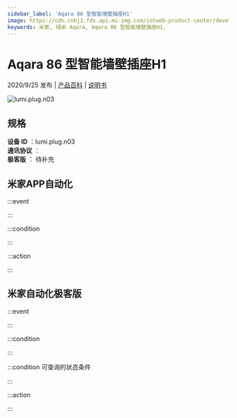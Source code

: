 ```yaml
---
sidebar_label: 'Aqara 86 型智能墙壁插座H1'
image: https://cdn.cnbj1.fds.api.mi-img.com/iotweb-product-center/developer_1601027174477eJDsuUGz.png?GalaxyAccessKeyId=AKVGLQWBOVIRQ3XLEW&Expires=9223372036854775807&Signature=tc6/w1jKVKMUimF8M2MohpvFyd0=
keywords: 米家, 绿米 Aqara, Aqara 86 型智能墙壁插座H1, 
---
```

# Aqara 86 型智能墙壁插座H1

2020/9/25 发布 | [产品百科](https://home.mi.com/webapp/content/baike/product/index.html?model=lumi.plug.n03/) | [说明书](https://home.mi.com/views/introduction.html?model=lumi.plug.n03&region=cn)

![lumi.plug.n03](https://cdn.cnbj1.fds.api.mi-img.com/iotweb-product-center/developer_1601027174477eJDsuUGz.png?GalaxyAccessKeyId=AKVGLQWBOVIRQ3XLEW&Expires=9223372036854775807&Signature=tc6/w1jKVKMUimF8M2MohpvFyd0=)

## 规格  
> 
**设备 ID** ：lumi.plug.n03  
**通讯协议** ：  
**极客版**  ： 待补充 


## 米家APP自动化  

:::event  

:::

:::condition  

:::

:::action   

:::

## 米家自动化极客版  

:::event  

:::

:::condition  

:::

:::condition 可查询的状态条件  

:::

:::action  

:::

        
